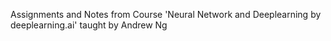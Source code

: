 Assignments and Notes from Course 'Neural Network and Deeplearning by deeplearning.ai' taught by Andrew Ng
